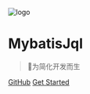 ![logo](https://docsify.js.org/_media/icon.svg)


# MybatisJql

> 🚀为简化开发而生

[GitHub](https://github.com/javaoffers/mybatis-jql)
[Get Started]()